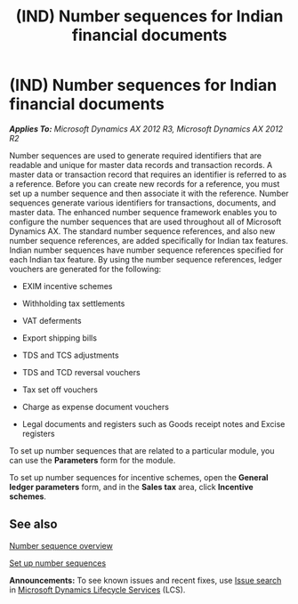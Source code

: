 ﻿---
title: (IND) Number sequences for Indian financial documents
TOCTitle: (IND) Number sequences for Indian financial documents
ms:assetid: 134dd341-3bde-4ab1-b5a2-77a599ee7f26
ms:mtpsurl: https://technet.microsoft.com/en-us/library/JJ733169(v=AX.60)
ms:contentKeyID: 49685137
ms.date: 04/18/2014
mtps_version: v=AX.60
f1_keywords:
- financial
- (IND)
- India
- Number sequences
- financial documents
---

# (IND) Number sequences for Indian financial documents 


_**Applies To:** Microsoft Dynamics AX 2012 R3, Microsoft Dynamics AX 2012 R2_

Number sequences are used to generate required identifiers that are readable and unique for master data records and transaction records. A master data or transaction record that requires an identifier is referred to as a reference. Before you can create new records for a reference, you must set up a number sequence and then associate it with the reference. Number sequences generate various identifiers for transactions, documents, and master data. The enhanced number sequence framework enables you to configure the number sequences that are used throughout all of Microsoft Dynamics AX. The standard number sequence references, and also new number sequence references, are added specifically for Indian tax features. Indian number sequences have number sequence references specified for each Indian tax feature. By using the number sequence references, ledger vouchers are generated for the following:

  - EXIM incentive schemes

  - Withholding tax settlements

  - VAT deferments

  - Export shipping bills

  - TDS and TCS adjustments

  - TDS and TCD reversal vouchers

  - Tax set off vouchers

  - Charge as expense document vouchers

  - Legal documents and registers such as Goods receipt notes and Excise registers

To set up number sequences that are related to a particular module, you can use the **Parameters** form for the module.

To set up number sequences for incentive schemes, open the **General ledger parameters** form, and in the **Sales tax** area, click **Incentive schemes**.

## See also

[Number sequence overview](number-sequence-overview.md)

[Set up number sequences](set-up-number-sequences.md)

  
**Announcements:** To see known issues and recent fixes, use [Issue search](http://go.microsoft.com/fwlink/?linkid=389258) in [Microsoft Dynamics Lifecycle Services](http://go.microsoft.com/fwlink/?linkid=306505) (LCS).

